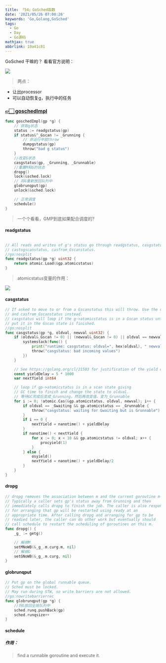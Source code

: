 ```yaml
---
title: 「54」GoSched函数
date: '2021/05/26 07:00:26'
keywords: 'Go,Golang,GoSched'
tags:
  - Go
  - Day
  - Go源码
mathjax: true
abbrlink: 10a41c81
---
```



GoSched 干嘛的？ 看看官方说明：


![](https://crab-1251738482.cos.ap-guangzhou.myqcloud.com/clipboard_20210526_051405.png)

>两点：
* 让出processor
* 可以自动恢复g，执行中的任务

<!--more-->

### [👉🏻 goschedImpl](https://github.com/golang/go/blob/release-branch.go1.14/src/runtime/proc.go#L2746)

```go
func goschedImpl(gp *g) {
    // 获取g状态
	status := readgstatus(gp)
	if status&^_Gscan != _Grunning {
        // 非运行中就throw
		dumpgstatus(gp)
		throw("bad g status")
	}
    //改变G状态
	casgstatus(gp, _Grunning, _Grunnable)
    //重置M和G的状态
	dropg()
	lock(&sched.lock)
    // 将G重新放回队列中
	globrunqput(gp)
	unlock(&sched.lock)

    // 正常调度
	schedule()
}
```

>一个个看看，GMP到底如果配合调度的?

#### readgstatus

```go

// All reads and writes of g's status go through readgstatus, casgstatus
// castogscanstatus, casfrom_Gscanstatus.
//go:nosplit
func readgstatus(gp *g) uint32 {
	return atomic.Load(&gp.atomicstatus)
}
```

>atomicstatus变量的作用：

![](https://crab-1251738482.cos.ap-guangzhou.myqcloud.com/clipboard_20210526_052742.png)

#### casgstatus

```go
// If asked to move to or from a Gscanstatus this will throw. Use the castogscanstatus
// and casfrom_Gscanstatus instead.
// casgstatus will loop if the g->atomicstatus is in a Gscan status until the routine that
// put it in the Gscan state is finished.
//go:nosplit
func casgstatus(gp *g, oldval, newval uint32) {
	if (oldval&_Gscan != 0) || (newval&_Gscan != 0) || oldval == newval {
		systemstack(func() {
			print("runtime: casgstatus: oldval=", hex(oldval), " newval=", hex(newval), "\n")
			throw("casgstatus: bad incoming values")
		})
	}

	// See https://golang.org/cl/21503 for justification of the yield delay.
	const yieldDelay = 5 * 1000
	var nextYield int64

	// loop if gp->atomicstatus is in a scan state giving
	// GC time to finish and change the state to oldval.
	// 等待GC完成后变成_Grunning，然后再改变值，变为_Grunnable
	for i := 0; !atomic.Cas(&gp.atomicstatus, oldval, newval); i++ {
		if oldval == _Gwaiting && gp.atomicstatus == _Grunnable {
			throw("casgstatus: waiting for Gwaiting but is Grunnable")
		}
		if i == 0 {
			nextYield = nanotime() + yieldDelay
		}
		if nanotime() < nextYield {
			for x := 0; x < 10 && gp.atomicstatus != oldval; x++ {
				procyield(1)
			}
		} else {
			osyield()
			nextYield = nanotime() + yieldDelay/2
		}
	}
}
```

#### dropg

```go
// dropg removes the association between m and the current goroutine m->curg (gp for short).
// Typically a caller sets gp's status away from Grunning and then
// immediately calls dropg to finish the job. The caller is also responsible
// for arranging that gp will be restarted using ready at an
// appropriate time. After calling dropg and arranging for gp to be
// readied later, the caller can do other work but eventually should
// call schedule to restart the scheduling of goroutines on this m.
func dropg() {
	_g_ := getg()

	// 解绑M
	setMNoWB(&_g_.m.curg.m, nil)
	// 解绑G
	setGNoWB(&_g_.m.curg, nil)
}
```

#### globrunqput

```go
// Put gp on the global runnable queue.
// Sched must be locked.
// May run during STW, so write barriers are not allowed.
//go:nowritebarrierrec
func globrunqput(gp *g) {
	//将G放回全局队列中
	sched.runq.pushBack(gp)
	sched.runqsize++
}

```

#### schedule

##### 作用：

>find a runnable goroutine and execute it.
